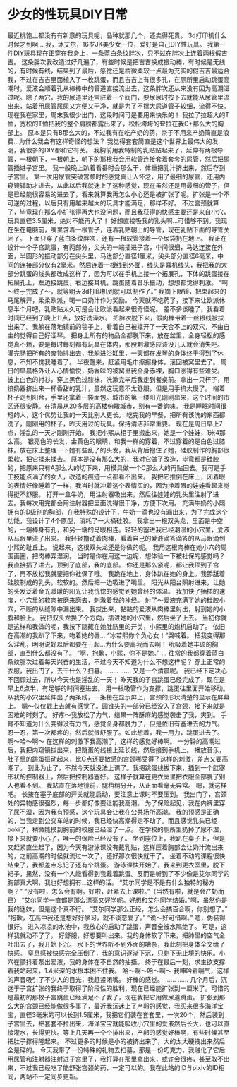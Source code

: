 # 少女的性玩具DIY日常

最近桃饱上都没有有新意的玩具呢，品种就那几个，还卖得死贵。
3d打印机什么时候才到啊…
我，沐艾尔，16岁JK美少女一位，爱好是自己DIY性玩具。
我第一件DIY玩具现在正穿在我身上，一条蓝白条纹胖次，只不过在胖次上连着两根假吉吉。
这条胖次我改造过好几遍了，有些时候是把吉吉换成振动棒，有时候是无线的，有时候有线，结果到了最后，感觉还是稍微柔软一点最为充实的假吉吉最适合我，不过在吉吉里面植入了一枚跳蛋，而且吉吉上有很多孔，在厕所里启动跳蛋高潮时，爱液会顺着孔从棒棒中的管道直接流出去，这条胖次还从来没有因为高潮湿过呢。除了两穴，我的尿道里还常驻着一个阀门，要尿尿时按下去就能从尿管里流出来，站着用尿管尿尿又方便又干净，就是为了不撑大尿道管子较细，流得不快。
现在我在家里，周末我很少出门，这段时间可是要用来快乐的！
我拉了拉超大的T恤，宽松的T恤把我的整个肩膀都露出来了，松松垮垮的耷拉在我C+那么大的胸部上。
原本是只有B那么大的，不过我有在吃产奶的药，奈子不用来产奶简直是浪费…为什么我会有这样奇怪的想法？
我觉得套套简直是这个世界上最伟大的发明，我很多的DIY都和它有关。
我胸前用我特制的乳贴贴起来了，延伸有两根导管，一根朝下，一根朝上，朝下的那根我会用软管连接套着套套的尿管，然后把尿管插进子宫里。
我一般晚上趴着看番时会那么干，体重把乳汁挤出来，然后存到子宫里。
第一次用尿管突破宫颈时的感觉真让人怀念，用了最细的尿管，还用内窥镜辅助才进去，从此以后我就迷上了这种感觉，现在虽然还是用最细的管子，但是已经能很容易的进去了，看来就算我再怎么小心还是被扩张了呢。扩张是一个不可逆的过程，以后只有用越来越大的玩具才能满足，那样不好。
不过宫颈就算了，毕竟现在那么小扩张得再大也没问题，而且我获得的快感主要还是来自小穴，玩具直径3.5厘米，绝对不能再大了！
好想直接吸我的乳头啊…可惜够不到。我现在坐在电脑前，嘴里含着一根管子，连着乳贴朝上的导管，现在乳贴下面的导管关闭了。
下面只穿了蓝白条纹胖次，还有一根软管接着一个尿袋扔在地上。
我正在设计一个子宫跳蛋，有两部分，尖头的一端插进子宫，中间很细，马达连接在外面，半圆形的振动部分在尖头里，马达部分直径1厘米，尖头部分直径6毫米，中间的连接部分仅有2毫米。然后连着一根线到外面，线头是耳机线头，我把我的大部分跳蛋的线头都改成这样了，因为可以在手机上接一个拓展孔，下体的跳蛋接在拓展孔上，左边接跳蛋，右边接耳机，跳蛋随着音乐振动，想想都觉得刺激。
“啊～终于完成了～，就等明天3d打印机到就可以制作了。”
我摘下眼镜，把束起来的马尾解开，柔柔欧派，喝一口奶汁作为奖励。
今天就不吃药了，接下来让欧派休息半个月吧，乳贴贴太久可是会让欧派看起来很奇怪呢。
差不多该睡了，我看着时间已经到了晚上11点，放好洗澡水。
把胖次脱下来，假肉棒带着一丝银线被拔出来了。我躺在落地镜前的毯子上，看着自己被撑开了一天合不上的双穴，不由自主的觉得自己好涩琴。
把身上所有的物品全都脱下来，放在盆里，全身轻松的感觉真不赖，要是每时每刻都有玩具在体内，那股刺激感应该没几天就会消失吧。
灌完肠把所有的废物排出去，我躺进浴缸里，一天都在发琴的身体终于得到了休息，不知不觉我睡着了。
半夜醒来，赶紧用毛巾擦擦身体，滚回被窝里去了。
周日的早晨格外让人心情愉悦，奶香味的被窝里我全身赤裸，胸口涨得有些难受。
披上白色的衬衫，穿上黑色过膝袜，洗漱完毕后我走到餐桌前。拿出一只杯子，用挤奶器挤出来一杯香甜的乳汁，虽然这玩意不太舒服，但是用手挤太慢了。
端着杯子走到阳台，手里还拿着一袋面包。城市的第一缕阳光刚刚出来，这个时间的市区还很安静。在清晨从20多层的高楼俯瞰城市，别有一番韵味。
我是睡眠时间很短的人，这个优势让我的一天比别人更长。
吃完我的早餐，把所有该洗的东西都洗了，刚刚用的杯子，昨天用过的玩具。保持清洁非常重要。
现在是周日早上7点，淫乱的一天才刚刚开始。
我把小熙从柜子里搬出来，她是一个娃娃，1米4那么高。
银亮色的长发，金黄色的眼睛，和我一样的穿着，不过穿着的是白色过膝袜。放在床上整理一下她有些乱了的头发，我从背后抱住了她，硅胶制作的胸部很柔软，把它揉来揉去。
原本是没有那么大的，我对它做了改造，毕竟都是硅胶的，把原来只有A那么大的切下来，用模具做一个C那么大的再贴回去。我可是手工技能点满了的女人，改造的痕迹一点都看不出来。
我把它推倒在床上，闭着眼的表情好像睡着了一样，我当时就冲着这个表情买的，因为挣着眼的娃娃看起来觉得挺不舒服。
打开一盒牛奶，用注射器吸出来，然后往娃娃的乳头里注射了进去。我每次用完都会用注射器把里面洗得很干净，方便下次用。
充满牛奶的小熙拥有的D级别的胸部，在我特殊的设计下，牛奶一滴也没有漏出来，为了完成这个功能，我设计了4个原型，消耗了一大桶硅胶。
我拿出一根双头龙，里面是中空的，一端棒身有孔，和另一端的马眼相连。轻轻的塞进我已经潮湿的小穴里，爱液从马眼里流了出来。
我轻轻撸动着肉棒，看着自己的爱液滴答滴答的从马眼滴到小熙的耻丘上。
说起来，这根双头龙还是你做的呢。
我用这根肉棒在她小穴的周围画圈，把肉棒弄湿润。
当时是你在用这一边呢，想体验一下被社保的感觉吗？
我直接插了进去，顶到了底部，我的底部。
你还是那么紧呢，都让我顶到子宫了，再不放松我就要把你社保了哦。
我跪在地上，身体趴在她的身上。我舔舐着硅胶制成的乳头，软软的。然后把一边吸进了嘴里。
阳光从阳台照射进来，让她的头发泛着金光暖暖的阳光让我恍惚的感觉到她曾经的体温。
我加快了抽插的速度，小穴里的软肉被磨来磨去，刺激着我的神经。
射了～爱液充满了她的硅胶小穴，不断的从缝隙中漏出来。
我拔出来，黏黏的爱液从肉棒里射出，射到她的小腹和脸上。
我把双头龙换了个方向，插进她的小穴里，然后坐了上去。
当初你就是这样和我做的呢，我按下隐藏在她肚脐里的开关，小熙里的炮机启动了。
依旧在高潮的我趴了下来，吻着她的唇…
“冰若熙你个负心女！”哭喊着。
把我变得那么淫乱，明明说好以后都要在一起…为什么要离我而去啊！
吮吸着她丰硕的胸部，直到什么都没有了。
“啊，抱歉，小熙，你不是她。”
…
往常的我都穿着蓝白条纹胖次过着每天兴奋的生活，不过今天不知道为什么不想这样呢？
穿上正常的衣服，我出门了，去干什么？扫墓。
……
……
又是一个清晨呢。
我已经下定决心不回顾过去，所以今天也是淫乱的一天！
昨天我的子宫跳蛋已经完成了，现在是早上6点半，有足够的时间塞进去。
用一根吸管作为支撑，跳蛋往里面开始移动。
从我的小穴里延伸出了两条线，一条接在显示屏上，宫颈的形状清楚的显示在屏幕上。
嗯～仅仅戳上去就有感觉了。圆锥头的一部分已经没入了宫颈，接下来就是困难的时刻了。
好疼～我放松了力气，结果一阵酥麻的感觉袭击了我，爽到。
手臂不知道为什么变得没有力气，感觉全身都脱力了，但是依旧有塞进去的力气。
忍一忍，第一次都疼的，然后就很舒服了。如此想着，我一用力，跳蛋进去了。
啊～哈～啊～
在这样的刺激下我高潮了，这样的感觉好棒啊。
一分钟的高潮过后，我把内窥镜拔出来，把跳蛋的线接上延长线，然后接到手机上。
播放音乐，肚子里的跳蛋振动起来，比G点还要敏感的宫颈哪受得了这样的刺激，差点又要高潮了。
到此为止了，不然今天就没法上课了。我把跳蛋线拔下来，插到一个肛塞形状的控制器上，然后把控制器塞好。
这样子就算在更衣室里把衣服全部脱了别人也看不到。
我站直在落地镜前，腿稍稍分开，从正面看毫无异常。
嗯，就这样吧。
长按在塞子底部的开关就能启动，要注意上课时不要压到。
我出门了，宫颈处的异物感很强烈，每一步都好像要让能我高潮。
为了保险起见，我在内裤里穿了尿不湿，因为我有预感，这个玩具会让我在公共场所高潮。
我的预感是正确的，当我走到公交车站的时候，我已经快高潮得走不动了。而且感觉乳头已经boki了，稍微能摸到胸前的校服已经湿了一点。
在学校的厕所里扔掉了尿不湿，接下来就要小心了，唯一的保险已经没有了。
坐到座位上，我趴在桌子上，但是又赶紧直坐起了，因为今天有游泳课没有戴乳贴，这样压着胸部会让奶汁流出来的，之前高潮的时候就流过一次了，还好那次很快就干了。
坐着不动的课程很快结束了，我都差点忘记了还有个跳蛋。
游泳课快开始了，我来到更衣室里，脱下裙子，果然，没有一个人能看得到我戴着跳蛋。反而是听到了不少像是艾尔同学的胸部真大啊，我也好想拥有…这样的话。
“艾尔同学是不是有什么独特的秘方啊？”
“没有啦，怎么会有啊。好啦，赶紧去上课啦。”（当然有啦，就是会产奶而已）
“艾尔同学一直都是那么漂亮又好学呢。好想和艾尔同学结婚。”啊，虽然你是我的迷妹，但是这个真不行。
“艾尔同学那么正经，怎么会搞百合啊，你别想了。”
“抱歉，在高中我还是想好好学习，就不谈恋爱了。”
“诶～好可惜啊。”
嗯，伪装得很好。
进入凉凉的水池中，我放心的启动了跳蛋，声音全被水隔绝了。
可是，这样我就动不了了。
好舒服，好想要叫出来。我的身体软了下来，把肺里的空气全吐出去了，我开始下沉。
水下的世界听不到外面的嘈杂，我此刻把身体全交给了快感。
窒息感被快感完全压倒了，我的意识逐渐下沉，只剩下无止境的快乐。小穴在颤抖着泵出爱液，我的身体在不自然的抽搐。
终于在最后一刻，求生欲支撑着我站起来，1.4米深的水根本困不住我。
哈～啊～哈～啊～
我呻吟着喘气，这样的声音吸引了不少人的目光，我赶紧闭嘴。
好棒的感觉。
……
……
几个月后，沉迷于子宫扩张的我终于取得了阶段性的胜利，现在已经能扩张到一厘米了。可惜的是最初的那枚子宫跳蛋已经满足不了我了，现在我把它用做尿道跳蛋。
扩张到那么大的宫颈已经能做很多事了，最近我沉迷上了产卵的感觉，我买来很多海洋宝宝，直径3毫米的可以长到1.5厘米，我把它们装在套套里，一次20个，然后装到子宫里去，把套套不拉出来，海洋宝宝就能吸收小穴里的爱液然后长大，也可以直接灌水，长得更快。等上几天再一个个排出来，产卵的感觉好棒啊，有些时候甚至把肚子撑得隆起来。
不过更多的时候是小的被挤出来了，大的太大硬拽出来然后全是碎的。
今天我带了一份特殊的礼物去扫墓，那是一份巧克力，我融化了它后用尿管和注射器注射进子宫里了，我打算在那里拿出来，或许会很疼，甚至取不出来，不过我已经吃了能舒张宫颈的药，一定可以的。我在此站的ID与pixiv的ID相同，两站不一定同步更新。


